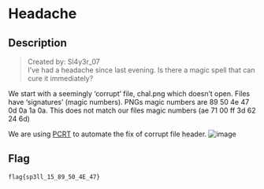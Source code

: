 # Headache

## Description
> Created by: Sl4y3r_07 <br>
> I’ve had a headache since last evening. Is there a magic spell that can cure it immediately?

We start with a seemingly ‘corrupt’ file, chal.png which doesn’t open. Files have ‘signatures’ (magic numbers). PNGs magic numbers are 89 50 4e 47 0d 0a 1a 0a. This does not match our files magic numbers (ae 71 00 ff 3d 62 24 6d)

We are using <a href="https://github.com/sherlly/PCRT">PCRT</a> to automate the fix of corrupt file header. 
![image](https://github.com/user-attachments/assets/c85be4ed-d6fe-4507-b9bc-48ffce08bbfd)

## Flag
```flag{sp3ll_15_89_50_4E_47}```
